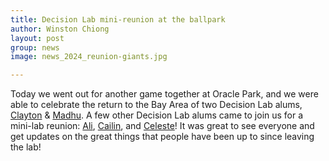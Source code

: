 ```yaml
---
title: Decision Lab mini-reunion at the ballpark
author: Winston Chiong
layout: post
group: news
image: news_2024_reunion-giants.jpg

---
```


Today we went out for another game together at Oracle Park, and we were able to 
celebrate the return to the Bay Area of two Decision Lab alums, 
[Clayton](/team/index.html#Clayton-Young) & [Madhu](/team/index.html#Madhu-Manivannan). 
A few other Decision Lab alums came to join us for a mini-lab reunion: 
[Ali](/team/index.html#Ali-Zahir), [Cailin](/team/index.html#Cailin-Lechner), 
and [Celeste](/team/index.html#Celeste-Fong)! It was great to see everyone and 
get updates on the great things that people have been up to since leaving 
the lab!